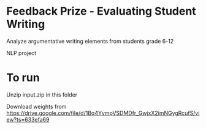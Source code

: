 # Feedback Prize - Evaluating Student Writing

Analyze argumentative writing elements from students grade 6-12

NLP project

# To run

Unzip input.zip in this folder

Download weights from https://drive.google.com/file/d/1Bq4YvmpVSDMDfr_GwjxX2imNGygRcufS/view?ts=633efa69
